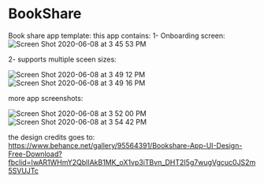 # BookShare

Book share app template: 
this app contains:
1- Onboarding screen:
![Screen Shot 2020-06-08 at 3 45 53 PM](https://user-images.githubusercontent.com/48182243/84031922-33130480-a99f-11ea-93c0-40fb0016e021.png)

2- supports multiple sceen sizes:

![Screen Shot 2020-06-08 at 3 49 12 PM](https://user-images.githubusercontent.com/48182243/84032209-a61c7b00-a99f-11ea-8ad3-1aaedaf2e83b.png)   ![Screen Shot 2020-06-08 at 3 49 16 PM](https://user-images.githubusercontent.com/48182243/84032270-bc2a3b80-a99f-11ea-9f9d-d204c0605a6f.png)

more app screenshots: 

![Screen Shot 2020-06-08 at 3 52 00 PM](https://user-images.githubusercontent.com/48182243/84032427-00b5d700-a9a0-11ea-964b-aff2c71450b8.png)   ![Screen Shot 2020-06-08 at 3 54 42 PM](https://user-images.githubusercontent.com/48182243/84032693-60ac7d80-a9a0-11ea-8a4c-d4f1905b4046.png)

the design credits goes to: 
https://www.behance.net/gallery/95564391/Bookshare-App-UI-Design-Free-Download?fbclid=IwAR1WHmY2QblIAkB1MK_oX1vp3iTBvn_DHT2I5g7wugVgcuc0JS2m5SVUJTc
